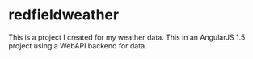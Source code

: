 # redfieldweather
This is a project I created for my weather data.  This in an AngularJS 1.5 project using a WebAPI backend for data.
